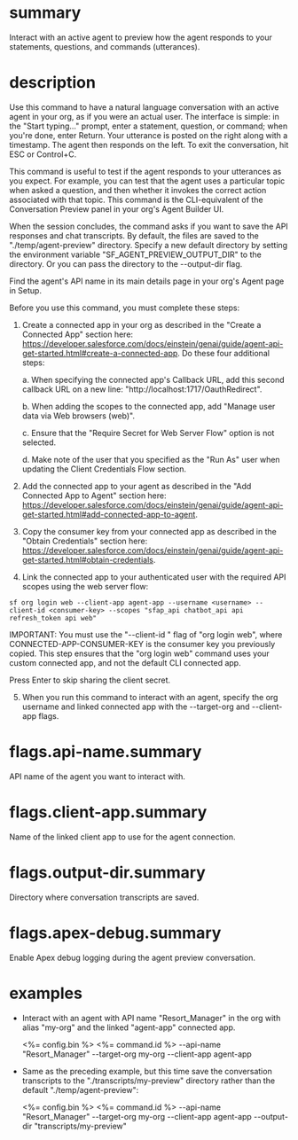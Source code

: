 # summary

Interact with an active agent to preview how the agent responds to your statements, questions, and commands (utterances).

# description

Use this command to have a natural language conversation with an active agent in your org, as if you were an actual user. The interface is simple: in the "Start typing..." prompt, enter a statement, question, or command; when you're done, enter Return. Your utterance is posted on the right along with a timestamp. The agent then responds on the left. To exit the conversation, hit ESC or Control+C.

This command is useful to test if the agent responds to your utterances as you expect. For example, you can test that the agent uses a particular topic when asked a question, and then whether it invokes the correct action associated with that topic. This command is the CLI-equivalent of the Conversation Preview panel in your org's Agent Builder UI.

When the session concludes, the command asks if you want to save the API responses and chat transcripts. By default, the files are saved to the "./temp/agent-preview" directory. Specify a new default directory by setting the environment variable "SF_AGENT_PREVIEW_OUTPUT_DIR" to the directory. Or you can pass the directory to the --output-dir flag.

Find the agent's API name in its main details page in your org's Agent page in Setup.

Before you use this command, you must complete these steps:

1. Create a connected app in your org as described in the "Create a Connected App" section here: https://developer.salesforce.com/docs/einstein/genai/guide/agent-api-get-started.html#create-a-connected-app. Do these four additional steps:

   a. When specifying the connected app's Callback URL, add this second callback URL on a new line: "http://localhost:1717/OauthRedirect".

   b. When adding the scopes to the connected app, add "Manage user data via Web browsers (web)".

   c. Ensure that the "Require Secret for Web Server Flow" option is not selected.

   d. Make note of the user that you specified as the "Run As" user when updating the Client Credentials Flow section.

2. Add the connected app to your agent as described in the "Add Connected App to Agent" section here: https://developer.salesforce.com/docs/einstein/genai/guide/agent-api-get-started.html#add-connected-app-to-agent.

3. Copy the consumer key from your connected app as described in the "Obtain Credentials" section here: https://developer.salesforce.com/docs/einstein/genai/guide/agent-api-get-started.html#obtain-credentials.

4. Link the connected app to your authenticated user with the required API scopes using the web server flow:

```
sf org login web --client-app agent-app --username <username> --client-id <consumer-key> --scopes "sfap_api chatbot_api api refresh_token api web"
```

IMPORTANT: You must use the "--client-id <CONNECTED-APP-CONSUMER-KEY>" flag of "org login web", where CONNECTED-APP-CONSUMER-KEY is the consumer key you previously copied. This step ensures that the "org login web" command uses your custom connected app, and not the default CLI connected app.

Press Enter to skip sharing the client secret.

5. When you run this command to interact with an agent, specify the org username and linked connected app with the --target-org and --client-app flags.

# flags.api-name.summary

API name of the agent you want to interact with.

# flags.client-app.summary

Name of the linked client app to use for the agent connection.

# flags.output-dir.summary

Directory where conversation transcripts are saved.

# flags.apex-debug.summary

Enable Apex debug logging during the agent preview conversation.

# examples

- Interact with an agent with API name "Resort_Manager" in the org with alias "my-org" and the linked "agent-app" connected app.

  <%= config.bin %> <%= command.id %> --api-name "Resort_Manager" --target-org my-org --client-app agent-app

- Same as the preceding example, but this time save the conversation transcripts to the "./transcripts/my-preview" directory rather than the default "./temp/agent-preview":

  <%= config.bin %> <%= command.id %> --api-name "Resort_Manager" --target-org my-org --client-app agent-app --output-dir "transcripts/my-preview"
